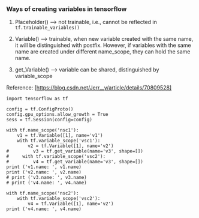 ### Ways of creating variables in tensorflow 
1. Placeholder() 
--> not trainable, i.e., cannot be reflected in `tf.trainable_variables()`

2. Variable() 
--> trainable, when new variable created with the same name, it will be distinguished with postfix. 
However, if variables with the same name are created under different name_scope, they can hold the same name. 

3. get_Variable() 
--> variable can be shared, distinguished by variable_scope

Reference: [https://blog.csdn.net/Jerr__y/article/details/70809528]

```
import tensorflow as tf

config = tf.ConfigProto()
config.gpu_options.allow_growth = True
sess = tf.Session(config=config)

with tf.name_scope('nsc1'):
    v1 = tf.Variable([1], name='v1')
    with tf.variable_scope('vsc1'):
        v2 = tf.Variable([1], name='v2')
#         v3 = tf.get_variable(name='v3', shape=[])
#     with tf.variable_scope('vsc2'):
#         v4 = tf.get_variable(name='v3', shape=[])
print ('v1.name: ', v1.name)
print ('v2.name: ', v2.name)
# print ('v3.name: ', v3.name)
# print ('v4.name: ', v4.name)

with tf.name_scope('nsc2'):
    with tf.variable_scope('vsc2'):
        v4 = tf.Variable([1], name='v2')
print ('v4.name: ', v4.name)
```
